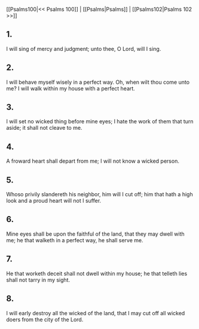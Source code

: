 [[Psalms100|<< Psalms 100]] | [[Psalms|Psalms]] | [[Psalms102|Psalms 102 >>]]
## 1.
I will sing of mercy and judgment; unto thee, O Lord, will I sing.
## 2.
I will behave myself wisely in a perfect way. Oh, when wilt thou come unto me? I will walk within my house with a perfect heart.
## 3.
I will set no wicked thing before mine eyes; I hate the work of them that turn aside; it shall not cleave to me.
## 4.
A froward heart shall depart from me; I will not know a wicked person.
## 5.
Whoso privily slandereth his neighbor, him will I cut off; him that hath a high look and a proud heart will not I suffer.
## 6.
Mine eyes shall be upon the faithful of the land, that they may dwell with me; he that walketh in a perfect way, he shall serve me.
## 7.
He that worketh deceit shall not dwell within my house; he that telleth lies shall not tarry in my sight.
## 8.
I will early destroy all the wicked of the land, that I may cut off all wicked doers from the city of the Lord.

